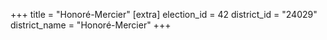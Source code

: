 +++
title = "Honoré-Mercier"
[extra]
election_id = 42
district_id = "24029"
district_name = "Honoré-Mercier"
+++
